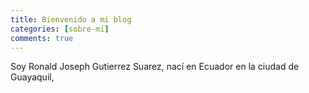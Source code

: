 ```yaml
---
title: Bienvenido a mi blog
categories: [sobre-mí]
comments: true
---
```


Soy Ronald Joseph Gutierrez Suarez, nací en Ecuador en la ciudad de Guayaquil,
